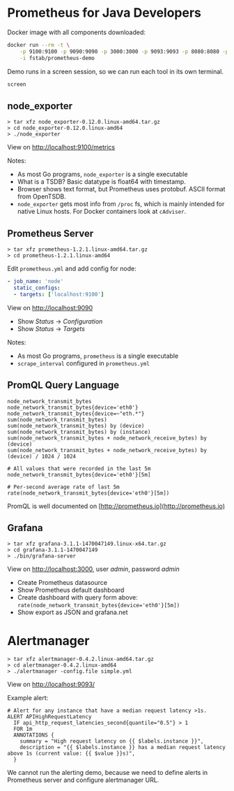 Prometheus for Java Developers
==============================

Docker image with all components downloaded:

```bash
docker run --rm -t \
    -p 9100:9100 -p 9090:9090 -p 3000:3000 -p 9093:9093 -p 8080:8080 -p 9200:9200 \
    -i fstab/prometheus-demo
```

Demo runs in a screen session, so we can run each tool in its own terminal.

```bash
screen
```

node_exporter
-------------

```console
> tar xfz node_exporter-0.12.0.linux-amd64.tar.gz
> cd node_exporter-0.12.0.linux-amd64
> ./node_exporter
```

View on [http://localhost:9100/metrics](http://localhost:9100/metrics)

Notes:

* As most Go programs, `node_exporter` is a single executable
* What is a TSDB? Basic datatype is float64 with timestamp.
* Browser shows text format, but Prometheus uses protobuf. ASCII format from OpenTSDB.
* `node_exporter` gets most info from `/proc` fs, which is mainly intended for native Linux hosts. For Docker containers look at `cAdviser`.

Prometheus Server
-----------------

```console
> tar xfz prometheus-1.2.1.linux-amd64.tar.gz
> cd prometheus-1.2.1.linux-amd64
```

Edit `prometheus.yml` and add config for node:

```yaml
- job_name: 'node'
  static_configs:
  - targets: ['localhost:9100']
```

View on [http://localhost:9090](http://localhost:9090)

* Show _Status_ -> _Configuration_
* Show _Status_ -> _Targets_

Notes:

* As most Go programs, `prometheus` is a single executable
* `scrape_interval` configured in `prometheus.yml`

PromQL Query Language
---------------------

```
node_network_transmit_bytes
node_network_transmit_bytes{device='eth0'}
node_network_transmit_bytes{device=~"eth.*"}
sum(node_network_transmit_bytes)
sum(node_network_transmit_bytes) by (device)
sum(node_network_transmit_bytes) by (instance)
sum(node_network_transmit_bytes + node_network_receive_bytes) by (device)
sum(node_network_transmit_bytes + node_network_receive_bytes) by (device) / 1024 / 1024

# All values that were recorded in the last 5m
node_network_transmit_bytes{device='eth0'}[5m]

# Per-second average rate of last 5m
rate(node_network_transmit_bytes{device='eth0'}[5m])
```

PromQL is well documented on [http://prometheus.io](http://prometheus.io)

Grafana
-------

```console
> tar xfz grafana-3.1.1-1470047149.linux-x64.tar.gz
> cd grafana-3.1.1-1470047149
> ./bin/grafana-server
```

View on [http://localhost:3000](http://localhost:3000), user _admin_, password _admin_

* Create Prometheus datasource
* Show Prometheus default dashboard
* Create dashboard with query form above: `rate(node_network_transmit_bytes{device='eth0'}[5m])`
* Show export as JSON and grafana.net

Alertmanager
============

```console
> tar xfz alertmanager-0.4.2.linux-amd64.tar.gz
> cd alertmanager-0.4.2.linux-amd64
> ./alertmanager -config.file simple.yml
```

View on [http://localhost:9093/](http://localhost:9093/)

Example alert:

```
# Alert for any instance that have a median request latency >1s.
ALERT APIHighRequestLatency
  IF api_http_request_latencies_second{quantile="0.5"} > 1
  FOR 1m
  ANNOTATIONS {
    summary = "High request latency on {{ $labels.instance }}",
    description = "{{ $labels.instance }} has a median request latency above 1s (current value: {{ $value }}s)",
  }
```

We cannot run the alerting demo, because we need to define alerts in Prometheus server and configure alertmanager URL.

